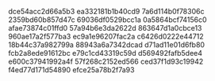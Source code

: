 dce54acc2d66a5b3
ea332181b1b40cd9
7a6d114b0f78306c
2359bd60b857d47c
69036df0529bcc1a
0a5864bcf74156c0
afae73874c01ffd0
57a94b6e3da2622d
863647d1a0cbce13
960ae17a2f577ba3
ec9a1e96207fac2a
c6426d0222e44712
18b44c37a982799a
88943a6a7342dcad
d71ad11e01d6fb80
fcb2a8ede91612bc
e79c1cd43319c59d
d569492fafb5dee4
e600c37941992a4f
57f268c2152ed566
ced37f1d93c19942
f4ed77d171d54890
efce25a78b2f7a93
